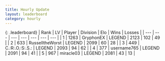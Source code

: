 ```yaml
---
title: Hourly Update
layout: leaderboard
category: hourly
---
```


{: .leaderboard}
| Rank | LV | Player | Division | Elo | Wins | Losses |
| --- | --- | --- | --- | --- | --- | --- |
| <span data-change="0">1</span> | 1263 | <span title="ID: 315148">GryphonEX</span> | LEGEND | <span data-change="0">2123</span> | <span data-change="0">102</span> | <span data-change="0">49</span> |
| <span data-change="0">2</span> | 633 | <span title="ID: 388751">RusselltheWorst</span> | LEGEND | <span data-change="0">2099</span> | <span data-change="0">60</span> | <span data-change="0">28</span> |
| <span data-change="0">3</span> | 449 | <span title="ID: 451068">C.:R:.O.:S:.S.:</span> | LEGEND | <span data-change="0">2093</span> | <span data-change="0">94</span> | <span data-change="0">62</span> |
| <span data-change="1">4</span> | 377 | <span title="ID: 188640">username765</span> | LEGEND | <span data-change="12">2091</span> | <span data-change="2">94</span> | <span data-change="0">41</span> |
| <span data-change="-1">5</span> | 967 | <span title="ID: 416373">miracle03</span> | LEGEND | <span data-change="0">2081</span> | <span data-change="0">43</span> | <span data-change="0">13</span> |